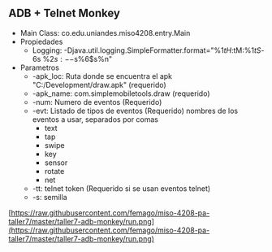 ## ADB + Telnet Monkey

* Main Class: co.edu.uniandes.miso4208.entry.Main
* Propiedades 
    * Logging: -Djava.util.logging.SimpleFormatter.format="%1$tH:%1$tM:%1$tS %4$-6s %2$s:-- %5$s%6$s%n"
* Parametros
    * -apk_loc:  Ruta donde se encuentra el apk "C:/Development/draw.apk" (requerido)
    * -apk_name: com.simplemobiletools.draw (requerido)
    * -num:      Numero de eventos (Requerido)
    * -evt:      Listado de tipos de eventos (Requerido) nombres de los eventos a usar, separados por comas
        * text
        * tap
        * swipe
        * key
        * sensor
        * rotate
        * net
    * -tt:       telnet token (Requerido si se usan eventos telnet)
    * -s:        semilla 


[https://raw.githubusercontent.com/femago/miso-4208-pa-taller7/master/taller7-adb-monkey/run.png](https://raw.githubusercontent.com/femago/miso-4208-pa-taller7/master/taller7-adb-monkey/run.png)